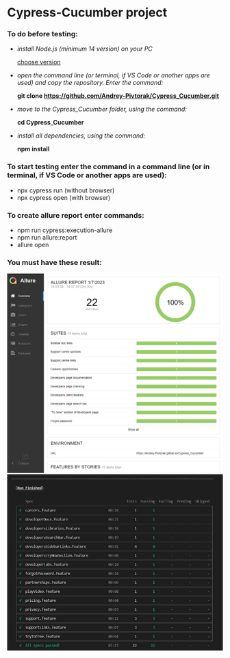 # Cypress-Cucumber project

### To do before testing:
* _install Node.js (minimum 14 version) on your PC_

  [choose version](https://nodejs.org/en/download/releases/)

* _open the command line (or terminal, if VS Code or another apps are used) and copy the repository. Enter the command:_

    **git clone https://github.com/Andrey-Pivtorak/Cypress_Cucumber.git**

* _move to the Cypress_Cucumber folder, using the command:_

    **cd Cypress_Cucumber**

* _install all dependencies, using the command:_

  **npm install**

### To start testing enter the command in a command line (or in terminal, if VS Code or another apps are used):
* npx cypress run (without browser)
* npx cypress open (with browser)

### To create allure report enter commands:

* npm run cypress:execution-allure
* npm run allure:report
* allure open

### You must have these result:
![](https://github.com/Andrey-Pivtorak/Cypress_Cucumber/blob/master/cypress/report_screens/Result_CyCuc_1.png)
![](https://github.com/Andrey-Pivtorak/Cypress_Cucumber/blob/master/cypress/report_screens/Result_CyCuc_2.png)

